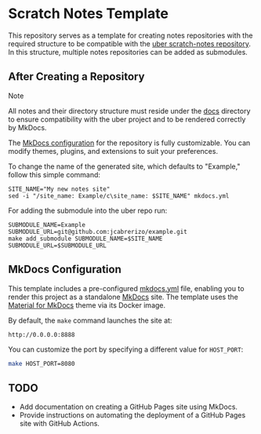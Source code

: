 # Scratch Notes Template

This repository serves as a template for creating notes repositories with the required structure to be compatible with
the [uber scratch-notes repository](https://github.com/jcabrerizo/scratch-notes). In this structure, multiple notes
repositories can be added as submodules.

## After Creating a Repository

> [!NOTE]  
> All notes and their directory structure must reside under the [docs](./docs/) directory to ensure compatibility with
> the uber project and to be rendered correctly by MkDocs.

The [MkDocs configuration](./mkdocs.yml) for the repository is fully customizable. You can modify themes, plugins, and
extensions to suit your preferences.

To change the name of the generated site, which defaults to "Example," follow this simple command:

```shell
SITE_NAME="My new notes site"
sed -i "/site_name: Example/c\site_name: $SITE_NAME" mkdocs.yml
```

For adding the submodule into the uber repo run:

```shell
SUBMODULE_NAME=Example
SUBMODULE_URL=git@github.com:jcabrerizo/example.git
make add_submodule SUBMODULE_NAME=$SITE_NAME SUBMODULE_URL=$SUBMODULE_URL
```

## MkDocs Configuration

This template includes a pre-configured [mkdocs.yml](./mkdocs.yml) file, enabling you to render this project as a
standalone [MkDocs](https://www.mkdocs.org/) site. The template uses
the [Material for MkDocs](https://squidfunk.github.io/mkdocs-material/) theme via its Docker image.

By default, the `make` command launches the site at:

```
http://0.0.0.0:8888
```

You can customize the port by specifying a different value for `HOST_PORT`:

```bash
make HOST_PORT=8080
```

## TODO

- Add documentation on creating a GitHub Pages site using MkDocs.
- Provide instructions on automating the deployment of a GitHub Pages site with GitHub Actions.

